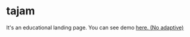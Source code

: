 # tajam
It's an educational landing page.
You can see demo <a href="https://babkavokne.github.io/tajam/">here. (No adaptive)</a><br>
